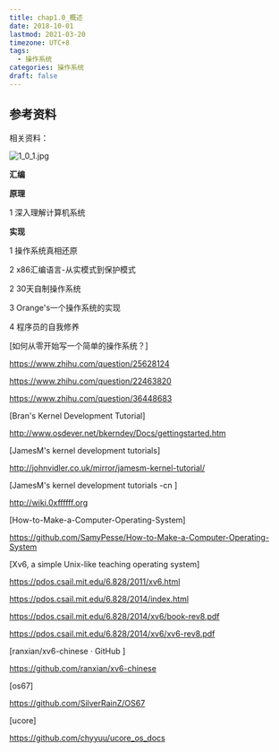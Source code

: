 ```yaml
---
title: chap1.0_概述
date: 2018-10-01
lastmod: 2021-03-20
timezone: UTC+8
tags:
  - 操作系统
categories: 操作系统
draft: false
---
```




## 参考资料

相关资料：


![1_0_1.jpg](1_0_1.jpg)

**汇编**



**原理**

1 深入理解计算机系统


**实现**

1 操作系统真相还原

2 x86汇编语言-从实模式到保护模式

2 30天自制操作系统

3 Orange's一个操作系统的实现

4 程序员的自我修养



[如何从零开始写一个简单的操作系统？]

https://www.zhihu.com/question/25628124

https://www.zhihu.com/question/22463820

https://www.zhihu.com/question/36448683

[Bran's Kernel Development Tutorial]

http://www.osdever.net/bkerndev/Docs/gettingstarted.htm

[JamesM's kernel development tutorials] 

http://johnvidler.co.uk/mirror/jamesm-kernel-tutorial/

[JamesM's kernel development tutorials -cn ]

http://wiki.0xffffff.org

[How-to-Make-a-Computer-Operating-System]

https://github.com/SamyPesse/How-to-Make-a-Computer-Operating-System

[Xv6, a simple Unix-like teaching operating system]

https://pdos.csail.mit.edu/6.828/2011/xv6.html

https://pdos.csail.mit.edu/6.828/2014/index.html

https://pdos.csail.mit.edu/6.828/2014/xv6/book-rev8.pdf

https://pdos.csail.mit.edu/6.828/2014/xv6/xv6-rev8.pdf

[ranxian/xv6-chinese · GitHub ]

https://github.com/ranxian/xv6-chinese

[os67]

https://github.com/SilverRainZ/OS67

[ucore]

 https://github.com/chyyuu/ucore_os_docs



